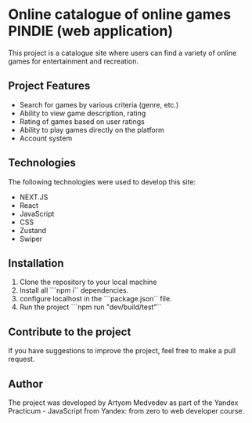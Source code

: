 # Online catalogue of online games PINDIE (web application) 

This project is a catalogue site where users can find a variety of online games for entertainment and recreation.

## Project Features

- Search for games by various criteria (genre, etc.)
- Ability to view game description, rating
- Rating of games based on user ratings
- Ability to play games directly on the platform
- Account system 

## Technologies

The following technologies were used to develop this site:

- NEXT.JS
- React
- JavaScript
- CSS
- Zustand
- Swiper

## Installation

1. Clone the repository to your local machine
2. Install all ```npm i`` dependencies.
3. configure localhost in the ```package.json`` file.
4. Run the project ```npm run "dev/build/test"``

## Contribute to the project

If you have suggestions to improve the project, feel free to make a pull request.

## Author

The project was developed by Artyom Medvedev as part of the Yandex Practicum - JavaScript from Yandex: from zero to web developer course.
